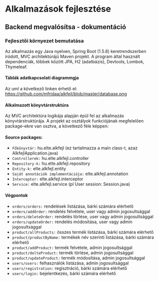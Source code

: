 # Alkalmazások fejlesztése

## Backend megvalósítsa - dokumentáció

### Fejlesztői környezet bemutatása

Az alkalmazás egy Java nyelven, Spring Boot (1.5.8) keretrendszerben íródott, MVC architektúrájú Maven projekt. A program által használt dependenciák, többek között JPA, H2 (adatbázis), Devtools, Lombok, Thymeleaf.

#### Táblák adatkapcsolati diagrammgja

Az uml a következő linken érhető el:
https://github.com/mfridaa/alkfejl/blob/master/database.png

#### Alkalmazott könyvtárstruktúra

Az MVC architektúra logikája alapján épül fel az alkalmazás könyvtárstruktúrája. A projekt az osztályok funkciójának megfelelően  package-ekre  van osztva, a következő féle képpen:

#### Source packages:
- ```Főkönyvtár:``` hu.elte.alkfejl (ez tartalmazza a main class-t, azaz AlkfejlApplication.java)
- ```Controllerek:``` hu.elte.alkfejl.controller
- ```Repository-k:``` hu.elte.alkfejl.repository
- ```Entity-k:``` elte.alkfejl.entity
- ```Saját annotációk implementációja:``` elte.alkfejl.annotation
- ```Interceptor:``` elte.alkfejl.interceptor
- ```Service:``` elte.alkfejl.service (pl  User session: Session.java)

#### Végpontok

* ```orders/orders:``` rendelések listázása, bárki számára elérhető
* ```orders/addOrder:``` rendelés felvétele, user vagy admin jogosultsággal
* ```orders/deleteOrder:``` rendelés törlése, user vagy admin jogosultsággal
* ```orders/updateOrder:``` rendelés módosítása, user vagy admin jogosultsággal
* ```product/allProducts:``` összes termék listázása, bárki számára elérhető
* ```product/productByName:``` termékek név szerinti listázása, bárki számára elérhető
* ```product/addProduct:``` termék felvétele, admin jogosultsággal
* ```product/delteProduct:``` termék törlése, admin jogosultsággal
* ```product/updateProduct:``` termék módosítása, admin jogosultsággal
* ```users/users:``` felhasználók listázása, admin jogosultsággal
* ```users/registration:``` regisztráció, bárki számára elérhető
* ```users/login:``` bejelentkezés, bárki számára elérhető
